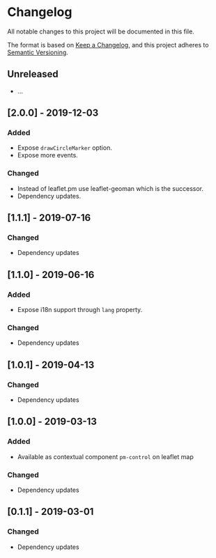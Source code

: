 # Changelog
All notable changes to this project will be documented in this file.

The format is based on [Keep a Changelog](https://keepachangelog.com/en/1.0.0/),
and this project adheres to [Semantic Versioning](https://semver.org/spec/v2.0.0.html).


## Unreleased
- …

## [2.0.0] - 2019-12-03
### Added
- Expose `drawCircleMarker` option.
- Expose more events.

### Changed
- Instead of leaflet.pm use leaflet-geoman which is the successor.
- Dependency updates.

## [1.1.1] - 2019-07-16
### Changed
- Dependency updates

## [1.1.0] - 2019-06-16
### Added
- Expose i18n support through `lang` property.

### Changed
- Dependency updates

## [1.0.1] - 2019-04-13
### Changed
- Dependency updates

## [1.0.0] - 2019-03-13
### Added
- Available as contextual component `pm-control` on leaflet map

### Changed
- Dependency updates

## [0.1.1] - 2019-03-01
### Changed
- Dependency updates
